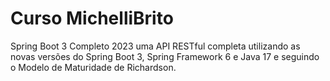 # Curso MichelliBrito
 Spring Boot 3 Completo 2023 uma API RESTful completa utilizando as novas versões do Spring Boot 3, Spring Framework 6 e Java 17 e seguindo o Modelo de Maturidade de Richardson. 
